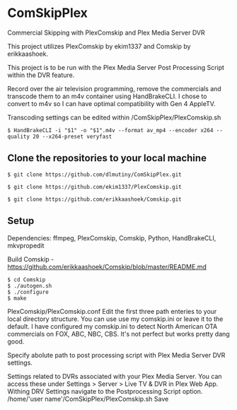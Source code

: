 # ComSkipPlex
Commercial Skipping with PlexComskip and Plex Media Server DVR

This project utilizes PlexComskip by ekim1337 and Comskip by erikkaashoek.

This project is to be run with the Plex Media Server Post Processing Script within the DVR feature.

Record over the air television programming, remove the commercials and transcode them to an m4v container using HandBrakeCLI. I chose to convert to m4v so I can have optimal compatibility with Gen 4 AppleTV. 

Transcoding settings can be edited within /ComSkipPlex/PlexComskip.sh 
```
$ HandBrakeCLI -i "$1" -o "$1".m4v --format av_mp4 --encoder x264 --quality 20 --x264-preset veryfast
```

## Clone the repositories to your local machine

```
$ git clone https://github.com/dlmutiny/ComSkipPlex.git

$ git clone https://github.com/ekim1337/PlexComskip.git

$ git clone https://github.com/erikkaashoek/Comskip.git
```

## Setup

Dependencies: ffmpeg, PlexComskip, Comskip, Python, HandBrakeCLI, mkvpropedit

Build Comskip - https://github.com/erikkaashoek/Comskip/blob/master/README.md
```
$ cd Comskip
$ ./autogen.sh
$ ./configure
$ make
```

PlexComskip/PlexComskip.conf
Edit the first three path enteries to your local directory structure.
You can use use my comskip.ini or leave it to the default. I have configured my comskip.ini to detect North American OTA commercials on FOX, ABC, NBC, CBS. It's not perfect but works pretty dang good.

Specify abolute path to post processing script with Plex Media Server DVR settings.

Settings related to DVRs associated with your Plex Media Server. You can access these under Settings > Server > Live TV & DVR in Plex Web App.
Withing DRV Settings navigate to the Postprocessing Script option.
/home/'user name'/ComSkipPlex/PlexComskip.sh
Save



